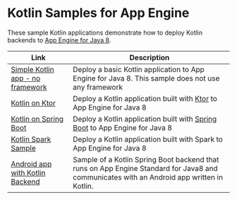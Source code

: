 Kotlin Samples for App Engine
=============================

These sample Kotlin applications demonstrate how to deploy Kotlin backends to [App Engine for Java 8](https://cloud.google.com/appengine/docs/standard/java/runtime-java8).

|Link|Description|
|---|---|
|[Simple Kotlin app - no framework](https://github.com/GoogleCloudPlatform/getting-started-java/tree/master/appengine-standard-java8/kotlin-appengine-standard)|Deploy a basic Kotlin application to App Engine for Java 8. This sample does not use any framework|
|[Kotlin on Ktor](ktor)|Deploy a Kotlin application built with [Ktor](ktor) to App Engine for Java 8|
|[Kotlin on Spring Boot](springboot)|Deploy a Kotlin application built with [Spring Boot](springboot) to App Engine for Java 8|
|[Kotlin Spark Sample](https://github.com/GoogleCloudPlatform/getting-started-java/tree/master/appengine-standard-java8/kotlin-spark-appengine-standard)|Deploy a Kotlin application built with Spark to App Engine for Java 8|
|[Android app with Kotlin Backend](https://github.com/GoogleCloudPlatform/kotlin-samples/tree/master/getting-started/android-with-appengine)|Sample of a Kotlin Spring Boot backend that runs on App Engine Standard for Java8 and communicates with an Android app written in Kotlin.|
